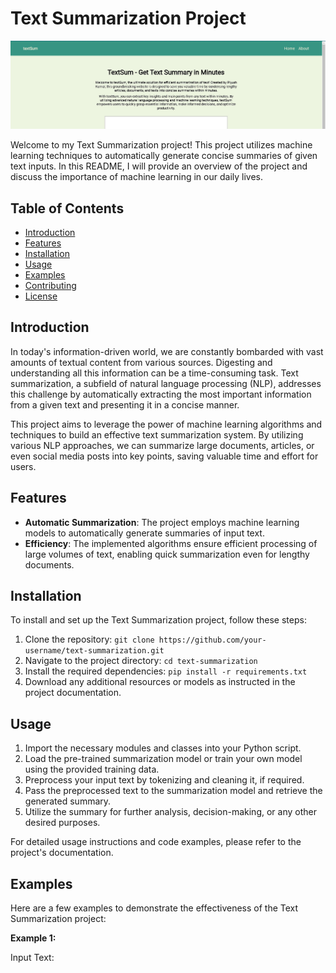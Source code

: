 # Text Summarization Project

![Text Summarization](images/summary.jpg)

Welcome to my Text Summarization project! This project utilizes machine learning techniques to automatically generate concise summaries of given text inputs. In this README, I will provide an overview of the project and discuss the importance of machine learning in our daily lives.

## Table of Contents

- [Introduction](#introduction)
- [Features](#features)
- [Installation](#installation)
- [Usage](#usage)
- [Examples](#examples)
- [Contributing](#contributing)
- [License](#license)

## Introduction

In today's information-driven world, we are constantly bombarded with vast amounts of textual content from various sources. Digesting and understanding all this information can be a time-consuming task. Text summarization, a subfield of natural language processing (NLP), addresses this challenge by automatically extracting the most important information from a given text and presenting it in a concise manner.

This project aims to leverage the power of machine learning algorithms and techniques to build an effective text summarization system. By utilizing various NLP approaches, we can summarize large documents, articles, or even social media posts into key points, saving valuable time and effort for users.

## Features

- **Automatic Summarization**: The project employs machine learning models to automatically generate summaries of input text.
- **Efficiency**: The implemented algorithms ensure efficient processing of large volumes of text, enabling quick summarization even for lengthy documents.

## Installation

To install and set up the Text Summarization project, follow these steps:

1. Clone the repository: `git clone https://github.com/your-username/text-summarization.git`
2. Navigate to the project directory: `cd text-summarization`
3. Install the required dependencies: `pip install -r requirements.txt`
4. Download any additional resources or models as instructed in the project documentation.

## Usage

1. Import the necessary modules and classes into your Python script.
2. Load the pre-trained summarization model or train your own model using the provided training data.
3. Preprocess your input text by tokenizing and cleaning it, if required.
4. Pass the preprocessed text to the summarization model and retrieve the generated summary.
5. Utilize the summary for further analysis, decision-making, or any other desired purposes.

For detailed usage instructions and code examples, please refer to the project's documentation.

## Examples

Here are a few examples to demonstrate the effectiveness of the Text Summarization project:

**Example 1:**

Input Text:


